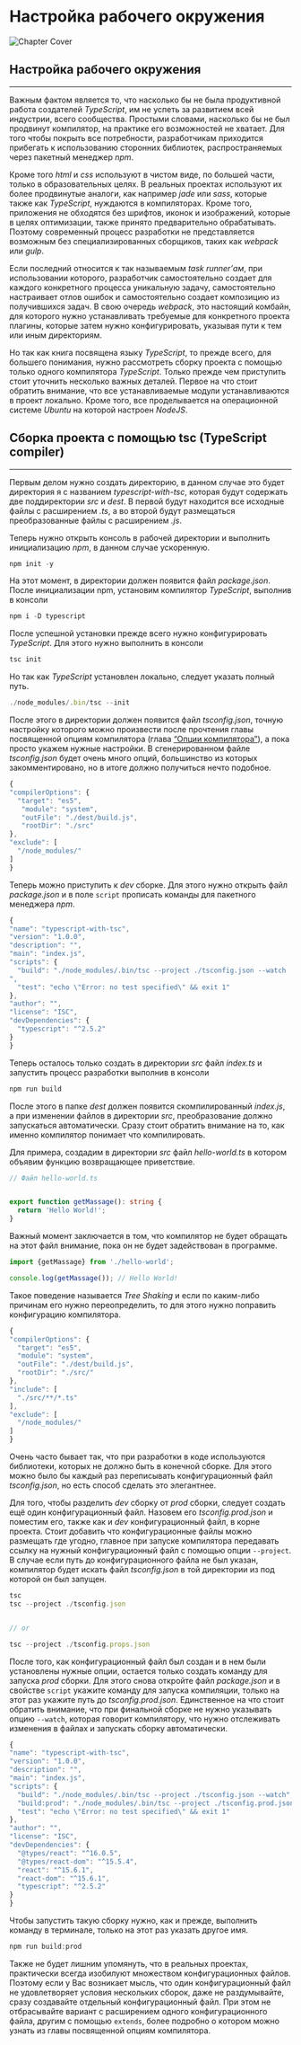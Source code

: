 # Настройка рабочего окружения
![Chapter Cover](./images/chapter-cover.png)
## Настройка рабочего окружения
________________

Важным фактом является то, что насколько бы не была продуктивной работа создателей *TypeScript*, им не успеть за развитием всей индустрии, всего сообщества. Простыми словами, насколько бы не был продвинут компилятор, на практике его возможностей не хватает. Для того чтобы покрыть все потребности, разработчикам приходится прибегать к использованию сторонних библиотек, распространяемых через пакетный менеджер *npm*. 

Кроме того *html* и *css* используют в чистом виде, по большей части, только в образовательных целях. В реальных проектах используют их более продвинутые аналоги, как например *jade* или *sass*, которые также как *TypeScript*, нуждаются в компиляторах. Кроме того, приложения не обходятся без шрифтов, иконок и изображений, которые в целях оптимизации, также принято предварительно обрабатывать. Поэтому современный процесс разработки не представляется возможным без специализированных сборщиков, таких как *webpack* или *gulp*.

Если последний относится к так называемым *task runner’ам*, при использовании которого, разработчик самостоятельно создает для каждого конкретного процесса уникальную задачу, самостоятельно настраивает отлов ошибок и самостоятельно создает композицию из получившихся задач. В свою очередь *webpack*, это настоящий комбайн, для которого нужно устанавливать требуемые для конкретного проекта плагины, которые затем нужно конфигурировать, указывая пути к тем или иным директориям. 

Но так как книга посвящена языку *TypeScript*, то прежде всего, для большего понимания, нужно рассмотреть сборку проекта с помощью только одного компилятора *TypeScript*. Только прежде чем приступить стоит уточнить несколько важных деталей. Первое на что стоит обратить внимание, что все устанавливаемые модули устанавливаются в проект локально. Кроме того, все проделывается на операционной системе *Ubuntu* на которой настроен *NodeJS*.


## Сборка проекта с помощью tsc (TypeScript compiler)
________________

Первым делом нужно создать директорию, в данном случае это будет директория я с названием *typescript-with-tsc*, которая будут содержать две поддиректории *src* и *dest*. В первой будут находится все исходные файлы с расширением *.ts*, а во второй будут размещаться преобразованные файлы с расширением *.js*. 

Теперь нужно открыть консоль в рабочей директории и выполнить инициализацию *npm*, в данном случае ускоренную.

~~~~~typescript
npm init -y
~~~~~

На этот момент, в директории должен появится файл *package.json*. После инициализации npm, установим компилятор *TypeScript*, выполнив в консоли 

~~~~~typescript
npm i -D typescript
~~~~~

После успешной установки прежде всего нужно конфигурировать *TypeScript*. Для этого нужно выполнить в консоли

~~~~~typescript
tsc init
~~~~~

Но так как *TypeScript* установлен локально, следует указать полный путь.

~~~~~typescript
./node_modules/.bin/tsc --init
~~~~~

После этого в директории должен появится файл *tsconfig.json*, точную настройку которого можно произвести после прочтения главы посвященной опциям компилятора (глава [“Опции компилятора”]()), а пока просто укажем нужные настройки. В сгенерированном файле *tsconfig.json* будет очень много опций, большинство из которых закомментировано, но в итоге должно получиться нечто подобное.

~~~~~typescript
{
"compilerOptions": {
  "target": "es5",
   "module": "system", 
   "outFile": "./dest/build.js", 
   "rootDir": "./src" 
},
"exclude": [
  "/node_modules/"
]
}
~~~~~

Теперь можно приступить к *dev* сборке. Для этого нужно открыть файл *package.json* и в поле `script` прописать команды для пакетного менеджера *npm*.

~~~~~typescript
{
"name": "typescript-with-tsc",
"version": "1.0.0",
"description": "",
"main": "index.js",
"scripts": {
  "build": "./node_modules/.bin/tsc --project ./tsconfig.json --watch
",
  "test": "echo \"Error: no test specified\" && exit 1"
},
"author": "",
"license": "ISC",
"devDependencies": {
  "typescript": "^2.5.2"
}
}
~~~~~

Теперь осталось только создать в директории *src* файл *index.ts* и запустить процесс разработки выполнив в консоли

~~~~~typescript
npm run build
~~~~~

После этого в папке *dest* должен появится скомпилированный *index.js*, а при изменении файлов в директории *src*, преобразование должно запускаться автоматически. Сразу стоит обратить внимание на то, как именно компилятор понимает что компилировать. 

Для примера, создадим в директории *src* файл *hello-world.ts* в котором объявим функцию возвращающее приветствие.

~~~~~typescript
// Файл hello-world.ts


export function getMassage(): string {
  return 'Hello World!';
}
~~~~~

Важный момент заключается в том, что компилятор не будет обращать на этот файл внимание, пока он не будет задействован в программе.

~~~~~typescript
import {getMassage} from './hello-world';

console.log(getMassage()); // Hello World!
~~~~~

Такое поведение называется *Tree Shaking* и если по каким-либо причинам его нужно переопределить, то для этого нужно поправить конфигурацию компилятора.

~~~~~typescript
{
"compilerOptions": {
  "target": "es5",
  "module": "system",
  "outFile": "./dest/build.js",
  "rootDir": "./src/"  
},
"include": [
  "./src/**/*.ts"
],
"exclude": [
  "/node_modules/"
]
}
~~~~~

Очень часто бывает так, что при разработки в коде используются библиотеки, которых не должно быть в конечной сборке. Для этого можно было  бы каждый раз переписывать конфигурационный файл *tsconfig.json*, но есть способ сделать это элегантнее.

Для того, чтобы разделить *dev* сборку от *prod* сборки, следует создать ещё один конфигурационный файл. Назовем его *tsconfig.prod.json*  и поместим его, также как и *dev* конфигурационный файл, в корне проекта. Стоит добавить что конфигурационные файлы можно размещать где угодно, главное при запуске компилятора передавать ссылку на нужный конфигурационный файл с помощью опции `--project`. В случае если путь до конфигурационного файла не был указан, компилятор будет искать файл *tsconfig.json* в той директории из под которой он был запущен.

~~~~~typescript
tsc
tsc --project ./tsconfig.json


// or

tsc --project ./tsconfig.props.json
~~~~~

После того, как конфигурационный файл был создан и в нем были установлены нужные опции, остается только создать команду для запуска *prod* сборки. Для этого снова откройте файл *package.json* и в свойстве `script` укажите команду для запуска компиляции, только на этот раз укажите путь до *tsconfig.prod.json*. Единственное на что стоит обратить внимание, что при финальной сборке не нужно указывать опцию  `--watch`, которая говорит компилятору, что нужно отслеживать изменения в файлах и запускать сборку автоматически.

~~~~~typescript
{
"name": "typescript-with-tsc",
"version": "1.0.0",
"description": "",
"main": "index.js",
"scripts": {
  "build": "./node_modules/.bin/tsc --project ./tsconfig.json --watch",
  "build:prod": "./node_modules/.bin/tsc --project ./tsconfig.prod.json",
  "test": "echo \"Error: no test specified\" && exit 1"
},
"author": "",
"license": "ISC",
"devDependencies": {
  "@types/react": "^16.0.5",
  "@types/react-dom": "^15.5.4",
  "react": "^15.6.1",
  "react-dom": "^15.6.1",
  "typescript": "^2.5.2"
}
}
~~~~~

Чтобы запустить такую сборку нужно, как и прежде, выполнить команду в терминале, только на этот раз указать другое имя.

~~~~~typescript
npm run build:prod
~~~~~

Также не будет лишним упомянуть, что в реальных проектах, практически всегда изобилуют множеством конфигурационных файлов. Поэтому если у Вас возникает мысль, что один конфигурационный файл не удовлетворяет условия нескольких сборок, даже не раздумывайте, сразу создавайте отдельный конфигурационный файл. При этом не отбрасывайте вариант с расширением одного конфигурационного файла, другим с помощью `extends`, более подробно о котором можно узнать из  главы посвященной опциям компилятора.
